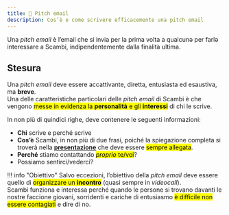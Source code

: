 ```yaml
---
title: 👀 Pitch email
description: Cos’è e come scrivere efficacemente una pitch email
---
```

Una _pitch email_ è l’email che si invia per la prima volta a qualcunə per farlə interessare a Scambi, indipendentemente dalla finalità ultima.

## Stesura

Una _pitch email_ deve essere accattivante, diretta, entusiasta ed esaustiva, ma **breve**.  
Una delle caratteristiche particolari delle _pitch email_ di Scambi è che vengono <mark>messe in evidenza la **personalità** e gli **interessi**</mark> di chi le scrive.

In non più di quindici righe, deve contenere le seguenti informazioni:

* **Chi** scrive e perché scrive
* **Cos’è** Scambi, in non più di due frasi, poiché la spiegazione completa si troverà nella [**presentazione**](https://nuvola.scambi.org/s/QZXgZAtDqaxi5z4) che deve essere <mark>sempre allegata</mark>.
* **Perché** stiamo contattando <mark>_proprio_ te/voi</mark>?
* Possiamo sentirci/vederci?

!!! info "Obiettivo"
	Salvo eccezioni, l’obiettivo della _pitch email_ deve essere quello di <mark>organizzare un **incontro**</mark> (quasi sempre in _videocall_).  
	Scambi funziona e interessa perché quando le persone si trovano davanti le nostre faccione giovani, sorridenti e cariche di entusiasmo <mark>è difficile non essere contagiati</mark> e dire di no.
